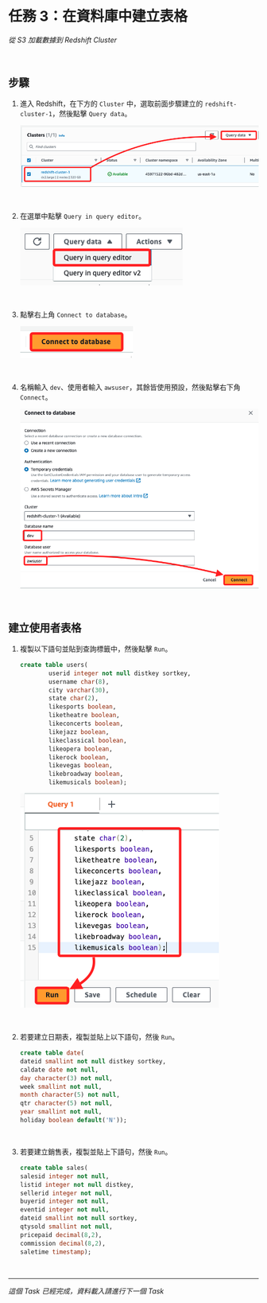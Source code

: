 # 任務 3：在資料庫中建立表格

_從 S3 加載數據到 Redshift Cluster_

<br>

## 步驟

1. 進入 Redshift，在下方的 `Cluster` 中，選取前面步驟建立的 `redshift-cluster-1`，然後點擊 `Query data`。

    ![](images/img_37.png)

<br>

2. 在選單中點擊 `Query in query editor`。

    ![](images/img_38.png)

<br>

3. 點擊右上角 `Connect to database`。

    ![](images/img_39.png)

<br>

4. 名稱輸入 `dev`、使用者輸入 `awsuser`，其餘皆使用預設，然後點擊右下角 `Connect`。

    ![](images/img_40.png)

<br>

## 建立使用者表格

1. 複製以下語句並貼到查詢標籤中，然後點擊 `Run`。

    ```sql
    create table users(
            userid integer not null distkey sortkey,
            username char(8),
            city varchar(30),
            state char(2),
            likesports boolean,
            liketheatre boolean,
            likeconcerts boolean,
            likejazz boolean,
            likeclassical boolean,
            likeopera boolean,
            likerock boolean,
            likevegas boolean,
            likebroadway boolean,
            likemusicals boolean);
    ```

    ![](images/img_41.png)

<br>

2. 若要建立日期表，複製並貼上以下語句，然後 `Run`。

    ```sql
    create table date(
    dateid smallint not null distkey sortkey,
    caldate date not null,
    day character(3) not null,
    week smallint not null,
    month character(5) not null,
    qtr character(5) not null,
    year smallint not null,
    holiday boolean default('N'));
    ```

<br>

3. 若要建立銷售表，複製並貼上下語句，然後 `Run`。

    ```sql
    create table sales(
    salesid integer not null,
    listid integer not null distkey,
    sellerid integer not null,
    buyerid integer not null,
    eventid integer not null,
    dateid smallint not null sortkey,
    qtysold smallint not null,
    pricepaid decimal(8,2),
    commission decimal(8,2),
    saletime timestamp);
    ```

<br>

___

_這個 Task 已經完成，資料載入請進行下一個 Task_
